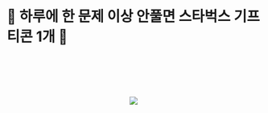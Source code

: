 # 📢 하루에 한 문제 이상 안풀면 스타벅스 기프티콘 1개 📢

<br/>
<br/>
<br/>
<br/>


<p align="center"><img src=https://github.com/kauKoala/if-you-are-rich-then-do-not-solve-algorithm/assets/79046106/761b1636-fd8c-44ae-b878-da9a03e8c716></p>
